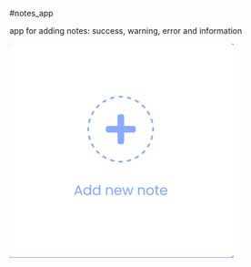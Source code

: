 #notes_app

app for adding notes: success, warning, error and information

![Alt text](Notes_App.png)